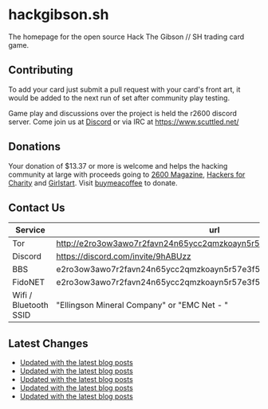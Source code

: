 # hackgibson.sh
The homepage for the open source Hack The Gibson // SH trading card game.


## Contributing

To add your card just submit a pull request with your card's front art, it would be added to the next run of set after community play testing.

Game play and discussions over the project is held the r2600 discord server. Come join us at [Discord](https://discord.com/invite/9hABUzz) or via IRC at https://www.scuttled.net/


## Donations

Your donation of $13.37 or more is welcome and helps the hacking community at large with proceeds going to [2600 Magazine](https://2600.com/), [Hackers for Charity](https://hackersforcharity.org) and [Girlstart](https://girlstart.org).  Visit [buymeacoffee](https://www.buymeacoffee.com/hackgibson.sh) to donate.


## Contact Us

Service | url
-|-
Tor | http://e2ro3ow3awo7r2favn24n65ycc2qmzkoayn5r57e3f56nvjwdcgg32ad.onion
Discord | https://discord.com/invite/9hABUzz
BBS | e2ro3ow3awo7r2favn24n65ycc2qmzkoayn5r57e3f56nvjwdcgg32ad.onion:23
FidoNET | e2ro3ow3awo7r2favn24n65ycc2qmzkoayn5r57e3f56nvjwdcgg32ad.onion:24554
Wifi / Bluetooth SSID | "Ellingson Mineral Company" or "EMC Net - <fidonet address>"

## Latest Changes
<!-- BLOG-POST-LIST:START -->
- [Updated with the latest blog posts](https://github.com/DFW2600/hackgibson.sh/commit/4a2358008005710268dbfa7e9d888f8705b2b2f2)
- [Updated with the latest blog posts](https://github.com/DFW2600/hackgibson.sh/commit/e178c9f10109c3092ea41ca73c285e754b625616)
- [Updated with the latest blog posts](https://github.com/DFW2600/hackgibson.sh/commit/7dd69622071d598e9838f5f914e01a8c1e591267)
- [Updated with the latest blog posts](https://github.com/DFW2600/hackgibson.sh/commit/b7becc6a6bae3f348e52f790b633bbd7d79cac3a)
- [Updated with the latest blog posts](https://github.com/DFW2600/hackgibson.sh/commit/c11e1da36d0efe3ac7511661a4014f7d8dafd7a3)
<!-- BLOG-POST-LIST:END -->
